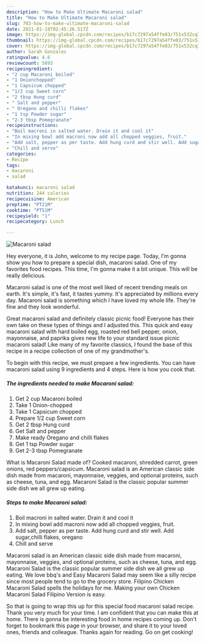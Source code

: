 ```yaml
---
description: "How to Make Ultimate Macaroni salad"
title: "How to Make Ultimate Macaroni salad"
slug: 703-how-to-make-ultimate-macaroni-salad
date: 2021-01-18T02:45:26.517Z
image: https://img-global.cpcdn.com/recipes/b17c7297a54ffe03/751x532cq70/macaroni-salad-recipe-main-photo.jpg
thumbnail: https://img-global.cpcdn.com/recipes/b17c7297a54ffe03/751x532cq70/macaroni-salad-recipe-main-photo.jpg
cover: https://img-global.cpcdn.com/recipes/b17c7297a54ffe03/751x532cq70/macaroni-salad-recipe-main-photo.jpg
author: Sarah Gonzales
ratingvalue: 4.6
reviewcount: 5893
recipeingredient:
- "2 cup Macaroni boiled"
- "1 Onionchopped"
- "1 Capsicum chopped"
- "1/2 cup Sweet corn"
- "2 tbsp Hung curd"
- " Salt and pepper"
- " Oregano and chilli flakes"
- "1 tsp Powder sugar"
- "2-3 tbsp Pomegranate"
recipeinstructions:
- "Boil macroni in salted water. Drain it and cool it"
- "In mixing bowl add macroni now add all chopped veggies, fruit."
- "Add salt, pepper as per taste. Add hung curd and stir well. Add sugar,chilli flakes, oregano"
- "Chill and serve"
categories:
- Recipe
tags:
- macaroni
- salad

katakunci: macaroni salad 
nutrition: 244 calories
recipecuisine: American
preptime: "PT21M"
cooktime: "PT51M"
recipeyield: "1"
recipecategory: Lunch

---
```



![Macaroni salad](https://img-global.cpcdn.com/recipes/b17c7297a54ffe03/751x532cq70/macaroni-salad-recipe-main-photo.jpg)

Hey everyone, it is John, welcome to my recipe page. Today, I'm gonna show you how to prepare a special dish, macaroni salad. One of my favorites food recipes. This time, I'm gonna make it a bit unique. This will be really delicious.

Macaroni salad is one of the most well liked of recent trending meals on earth. It's simple, it's fast, it tastes yummy. It's appreciated by millions every day. Macaroni salad is something which I have loved my whole life. They're fine and they look wonderful.

Great macaroni salad and definitely classic picnic food! Everyone has their own take on these types of things and I adjusted this. This quick and easy macaroni salad with hard boiled egg, roasted red bell pepper, onion, mayonnaise, and paprika gives new life to your standard issue picnic macaroni salad! Like many of my favorite classics, I found the base of this recipe in a recipe collection of one of my grandmother&#39;s.


To begin with this recipe, we must prepare a few ingredients. You can have macaroni salad using 9 ingredients and 4 steps. Here is how you cook that.

<!--inarticleads1-->

##### The ingredients needed to make Macaroni salad:

1. Get 2 cup Macaroni boiled
1. Take 1 Onion-chopped
1. Take 1 Capsicum chopped
1. Prepare 1/2 cup Sweet corn
1. Get 2 tbsp Hung curd
1. Get  Salt and pepper
1. Make ready  Oregano and chilli flakes
1. Get 1 tsp Powder sugar
1. Get 2-3 tbsp Pomegranate


What is Macaroni Salad made of? Cooked macaroni, shredded carrot, green onions, red peppers/capsicum. Macaroni salad is an American classic side dish made from macaroni, mayonnaise, veggies, and optional proteins, such as cheese, tuna, and egg. Macaroni Salad is the classic popular summer side dish we all grew up eating. 

<!--inarticleads2-->

##### Steps to make Macaroni salad:

1. Boil macroni in salted water. Drain it and cool it
1. In mixing bowl add macroni now add all chopped veggies, fruit.
1. Add salt, pepper as per taste. Add hung curd and stir well. Add sugar,chilli flakes, oregano
1. Chill and serve


Macaroni salad is an American classic side dish made from macaroni, mayonnaise, veggies, and optional proteins, such as cheese, tuna, and egg. Macaroni Salad is the classic popular summer side dish we all grew up eating. We love bbq&#39;s and Easy Macaroni Salad may seem like a silly recipe since most people tend to go to the grocery store. Filipino Chicken Macaroni Salad spells the holidays for me. Making your own Chicken Macaroni Salad Filipino Version is easy. 

So that is going to wrap this up for this special food macaroni salad recipe. Thank you very much for your time. I am confident that you can make this at home. There is gonna be interesting food in home recipes coming up. Don't forget to bookmark this page in your browser, and share it to your loved ones, friends and colleague. Thanks again for reading. Go on get cooking!
